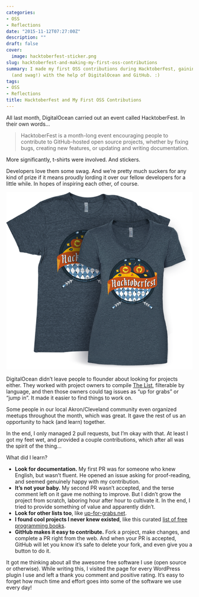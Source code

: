 ```yaml
---
categories:
- OSS
- Reflections
date: "2015-11-12T07:27:00Z"
description: ""
draft: false
cover:
  image: hacktoberfest-sticker.png
slug: hacktoberfest-and-making-my-first-oss-contributions
summary: I made my first OSS contributions during HacktoberFest, gaining experience
  (and swag!) with the help of DigitalOcean and GitHub. :)
tags:
- OSS
- Reflections
title: HacktoberFest and My First OSS Contributions
---
```

All last month, DigitalOcean carried out an event called HacktoberFest. In their own words…

> HacktoberFest is a month-long event encouraging people to contribute to GitHub-hosted open source projects, whether by fixing bugs, creating new features, or updating and writing documentation.

More significantly, t-shirts were involved. And stickers.

Developers love them some swag. And we’re pretty much suckers for any kind of prize if it means proudly lording it over our fellow developers for a little while. In hopes of inspiring each other, of course.

![hacktoberfest-tshirt](hacktoberfest-tshirt.png)

DigitalOcean didn’t leave people to flounder about looking for projects either. They worked with project owners to compile [The List](https://hacktoberfest.digitalocean.com#projects), filterable by language, and then those owners could tag issues as “up for grabs” or “jump in”. It made it easier to find things to work on.

Some people in our local Akron/Cleveland community even organized meetups throughout the month, which was great. It gave the rest of us an opportunity to hack (and learn) together.

In the end, I only managed 2 pull requests, but I’m okay with that. At least I got my feet wet, and provided a couple contributions, which after all was the spirit of the thing…

What did I learn?

- **Look for documentation.** My first PR was for someone who knew English, but wasn’t fluent. He opened an issue asking for proof-reading, and seemed genuinely happy with my contribution.
- **It’s not your baby.** My second PR wasn’t accepted, and the terse comment left on it gave me nothing to improve. But I didn’t grow the project from scratch, laboring hour after hour to cultivate it. In the end, I tried to provide something of value and apparently didn’t.
- **Look for other lists too**, like [up-for-grabs.net](http://up-for-grabs.net/#/).
- **I found cool projects I never knew existed**, like this curated [list of free programming books](https://github.com/vhf/free-programming-books).
- **GitHub makes it easy to contribute.** Fork a project, make changes, and complete a PR right from the web. And when your PR is accepted, GitHub will let you know it’s safe to delete your fork, and even give you a button to do it.

It got me thinking about all the awesome free software I use (open source or otherwise). While writing this, I visited the page for every WordPress plugin I use and left a thank you comment and positive rating. It’s easy to forget how much time and effort goes into some of the software we use every day!
